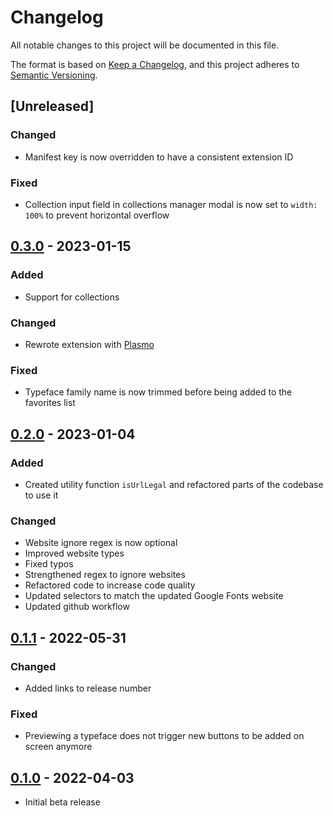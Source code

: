 # Changelog

All notable changes to this project will be documented in this file.

The format is based on [Keep a Changelog](https://keepachangelog.com/en/1.0.0/),
and this project adheres to [Semantic Versioning](https://semver.org/spec/v2.0.0.html).

## [Unreleased]
### Changed
- Manifest key is now overridden to have a consistent extension ID
### Fixed
- Collection input field in collections manager modal is now set to `width: 100%` to prevent horizontal overflow

## [0.3.0] - 2023-01-15
### Added
- Support for collections
### Changed
- Rewrote extension with [Plasmo](https://github.com/PlasmoHQ/plasmo)
### Fixed
- Typeface family name is now trimmed before being added to the favorites list

## [0.2.0] - 2023-01-04
### Added
- Created utility function `isUrlLegal` and refactored parts of the codebase to use it
### Changed
- Website ignore regex is now optional
- Improved website types
- Fixed typos
- Strengthened regex to ignore websites
- Refactored code to increase code quality
- Updated selectors to match the updated Google Fonts website
- Updated github workflow

## [0.1.1] - 2022-05-31
### Changed
- Added links to release number
### Fixed
- Previewing a typeface does not trigger new buttons to be added on screen anymore

## [0.1.0] - 2022-04-03
- Initial beta release

[0.1.0]: https://github.com/DaveKeehl/fonts-jar/releases/tag/0.1.0
[0.1.1]: https://github.com/DaveKeehl/fonts-jar/compare/0.1.0...0.1.1
[0.2.0]: https://github.com/DaveKeehl/fonts-jar/compare/0.1.1...0.2.0
[0.3.0]: https://github.com/DaveKeehl/fonts-jar/compare/0.2.0...0.3.0